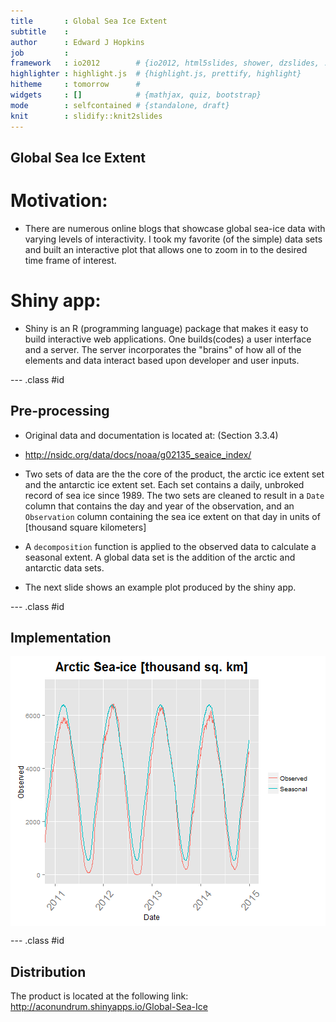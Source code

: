 ```yaml
---
title       : Global Sea Ice Extent
subtitle    : 
author      : Edward J Hopkins
job         : 
framework   : io2012        # {io2012, html5slides, shower, dzslides, ...}
highlighter : highlight.js  # {highlight.js, prettify, highlight}
hitheme     : tomorrow      # 
widgets     : []            # {mathjax, quiz, bootstrap}
mode        : selfcontained # {standalone, draft}
knit        : slidify::knit2slides
---
```


## Global Sea Ice Extent

# Motivation: 
  
- There are numerous online blogs that showcase global sea-ice data with varying levels of interactivity. I took my favorite (of the simple) data sets and built an interactive plot that allows one to zoom in to the desired time frame of interest.
  
# Shiny app:  
  
- Shiny is an R (programming language) package that makes it easy to build interactive web applications. One builds(codes) a user interface and a server. The server incorporates the "brains" of how all of the elements and data interact based upon developer and user inputs.  

--- .class #id 

## Pre-processing
- Original data and documentation is located at: (Section 3.3.4)
- http://nsidc.org/data/docs/noaa/g02135_seaice_index/

- Two sets of data are the the core of the product, the arctic ice extent set and the antarctic ice extent set. Each set contains a daily, unbroked record of sea ice since 1989. The two sets are cleaned to result in a `Date` column that contains the day and year of the observation, and an `Observation` column containing the sea ice extent on that day in units of [thousand square kilometers] 

- A `decomposition` function is applied to the observed data to calculate a seasonal extent. A global data set is the addition of the arctic and antarctic data sets.  

- The next slide shows an example plot produced by the shiny app.

--- .class #id 

## Implementation
<img src="assets/fig/simple-plot-1.png" title="plot of chunk simple-plot" alt="plot of chunk simple-plot" style="display: block; margin: auto;" />

--- .class #id 

## Distribution
The product is located at the following link:  
http://aconundrum.shinyapps.io/Global-Sea-Ice




